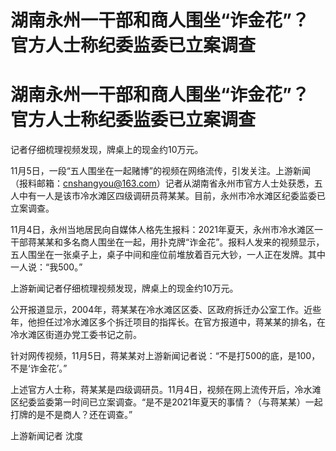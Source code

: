 # 湖南永州一干部和商人围坐“诈金花”？官方人士称纪委监委已立案调查

# 湖南永州一干部和商人围坐“诈金花”？官方人士称纪委监委已立案调查

记者仔细梳理视频发现，牌桌上的现金约10万元。

11月5日，一段“五人围坐在一起赌博”的视频在网络流传，引发关注。上游新闻（报料邮箱：cnshangyou@163.com）记者从湖南省永州市官方人士处获悉，五人中有一人是该市冷水滩区四级调研员蒋某某。目前，永州市冷水滩区纪委监委已立案调查。

11月4日，永州当地居民向自媒体人格先生报料：2021年夏天，永州市冷水滩区一干部蒋某某和多名商人围坐在一起，用扑克牌“诈金花”。报料人发来的视频显示，五人围坐在一张桌子上，桌子中间和座位前堆放着百元大钞，一人正在发牌。其中一人说：“我500。”

上游新闻记者仔细梳理视频发现，牌桌上的现金约10万元。

公开报道显示，2004年，蒋某某在冷水滩区区委、区政府拆迁办公室工作。近些年，他担任过冷水滩区多个拆迁项目的指挥长。在官方报道中，蒋某某的排名，在冷水滩区街道办党工委书记之前。

针对网传视频，11月5日，蒋某某对上游新闻记者说：“不是打500的底，是100，不是‘诈金花’。”

上述官方人士称，蒋某某是四级调研员。11月4日，视频在网上流传开后，冷水滩区纪委监委第一时间已立案调查。“是不是2021年夏天的事情？（与蒋某某）一起打牌的是不是商人？还在调查。”

上游新闻记者 沈度

